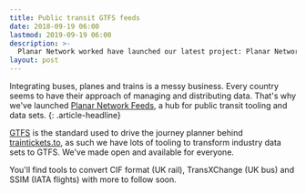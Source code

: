 ```yaml
---
title: Public transit GTFS feeds
date: 2018-09-19 06:00
lastmod: 2019-09-19 06:00
description: >- 
  Planar Network worked have launched our latest project: Planar Network Feeds - a new home for travel industry data feeds.
layout: post
---
```


Integrating buses, planes and trains is a messy business. Every country seems to have their approach of managing and distributing data. That's why we've launched [Planar Network Feeds](/projects/feeds), a hub for public transit tooling and data sets. 
{: .article-headline}

[GTFS](https://developers.google.com/transit/gtfs/) is the standard used to drive the journey planner behind [traintickets.to](https://traintickets.to), as such we have lots of tooling to transform industry data sets to GTFS. We've made open and available for everyone. 

You'll find tools to convert CIF format (UK rail), TransXChange (UK bus) and SSIM (IATA flights) with more to follow soon. 